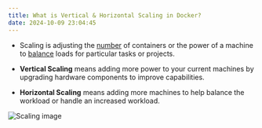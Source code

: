 ```yaml
---
title: What is Vertical & Horizontal Scaling in Docker?
date: 2024-10-09 23:04:45
---
```


- Scaling is adjusting the <ins>number</ins> of containers or the power of a machine
to <ins>balance</ins> loads for particular tasks or projects.

- **Vertical Scaling** means adding more power to your current machines
by upgrading hardware components to improve capabilities.

- **Horizontal Scaling** means adding more machines to help
balance the workload or handle an increased workload.

![Scaling image](https://github.com/user-attachments/assets/4cf6e495-bb48-474b-8155-40a74ef18d17)

